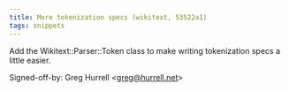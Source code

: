 ```yaml
---
title: More tokenization specs (wikitext, 53522a1)
tags: snippets
---
```


Add the Wikitext::Parser::Token class to make writing tokenization specs a little easier.

Signed-off-by: Greg Hurrell &lt;greg@hurrell.net&gt;

